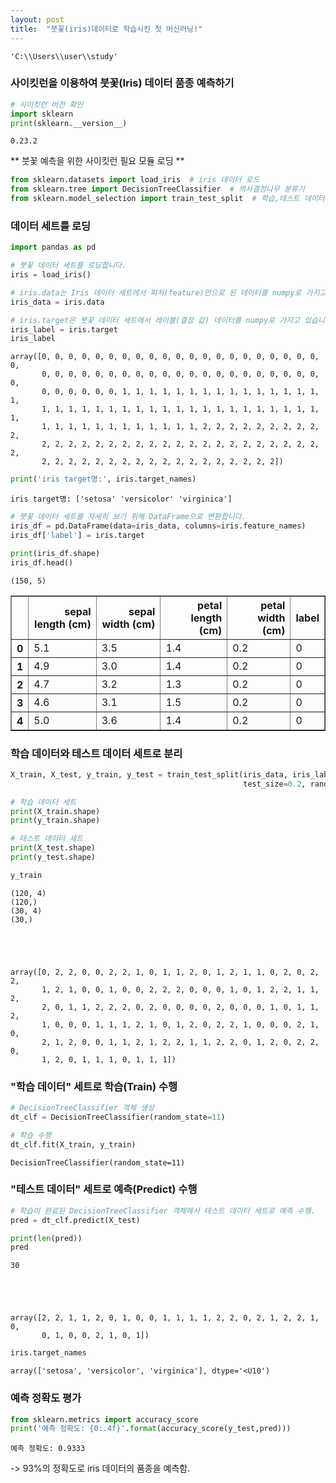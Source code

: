 ```yaml
---
layout: post
title:  "붓꽃(iris)데이터로 학습시킨 첫 머신러닝!"
---
```




    'C:\\Users\\user\\study'



### 사이킷런을 이용하여 붓꽃(Iris) 데이터 품종 예측하기




```python
# 사이킷런 버전 확인
import sklearn
print(sklearn.__version__)
```

    0.23.2
    

** 붓꽃 예측을 위한 사이킷런 필요 모듈 로딩 **


```python
from sklearn.datasets import load_iris  # iris 데이터 로드
from sklearn.tree import DecisionTreeClassifier  # 의사결정나무 분류기
from sklearn.model_selection import train_test_split  # 학습,테스트 데이터 분리
```

### 데이터 세트를 로딩


```python
import pandas as pd

# 붓꽃 데이터 세트를 로딩합니다. 
iris = load_iris()
```


```python
# iris.data는 Iris 데이터 세트에서 피처(feature)만으로 된 데이터를 numpy로 가지고 있습니다. 
iris_data = iris.data
```


```python
# iris.target은 붓꽃 데이터 세트에서 레이블(결정 값) 데이터를 numpy로 가지고 있습니다. 
iris_label = iris.target
iris_label
```




    array([0, 0, 0, 0, 0, 0, 0, 0, 0, 0, 0, 0, 0, 0, 0, 0, 0, 0, 0, 0, 0, 0,
           0, 0, 0, 0, 0, 0, 0, 0, 0, 0, 0, 0, 0, 0, 0, 0, 0, 0, 0, 0, 0, 0,
           0, 0, 0, 0, 0, 0, 1, 1, 1, 1, 1, 1, 1, 1, 1, 1, 1, 1, 1, 1, 1, 1,
           1, 1, 1, 1, 1, 1, 1, 1, 1, 1, 1, 1, 1, 1, 1, 1, 1, 1, 1, 1, 1, 1,
           1, 1, 1, 1, 1, 1, 1, 1, 1, 1, 1, 1, 2, 2, 2, 2, 2, 2, 2, 2, 2, 2,
           2, 2, 2, 2, 2, 2, 2, 2, 2, 2, 2, 2, 2, 2, 2, 2, 2, 2, 2, 2, 2, 2,
           2, 2, 2, 2, 2, 2, 2, 2, 2, 2, 2, 2, 2, 2, 2, 2, 2, 2])




```python
print('iris target명:', iris.target_names)
```

    iris target명: ['setosa' 'versicolor' 'virginica']
    


```python
# 붓꽃 데이터 세트를 자세히 보기 위해 DataFrame으로 변환합니다. 
iris_df = pd.DataFrame(data=iris_data, columns=iris.feature_names)
iris_df['label'] = iris.target

print(iris_df.shape)
iris_df.head()
```

    (150, 5)
    




<div>
<style scoped>
    .dataframe tbody tr th:only-of-type {
        vertical-align: middle;
    }

    .dataframe tbody tr th {
        vertical-align: top;
    }

    .dataframe thead th {
        text-align: right;
    }
</style>
<table border="1" class="dataframe">
  <thead>
    <tr style="text-align: right;">
      <th></th>
      <th>sepal length (cm)</th>
      <th>sepal width (cm)</th>
      <th>petal length (cm)</th>
      <th>petal width (cm)</th>
      <th>label</th>
    </tr>
  </thead>
  <tbody>
    <tr>
      <th>0</th>
      <td>5.1</td>
      <td>3.5</td>
      <td>1.4</td>
      <td>0.2</td>
      <td>0</td>
    </tr>
    <tr>
      <th>1</th>
      <td>4.9</td>
      <td>3.0</td>
      <td>1.4</td>
      <td>0.2</td>
      <td>0</td>
    </tr>
    <tr>
      <th>2</th>
      <td>4.7</td>
      <td>3.2</td>
      <td>1.3</td>
      <td>0.2</td>
      <td>0</td>
    </tr>
    <tr>
      <th>3</th>
      <td>4.6</td>
      <td>3.1</td>
      <td>1.5</td>
      <td>0.2</td>
      <td>0</td>
    </tr>
    <tr>
      <th>4</th>
      <td>5.0</td>
      <td>3.6</td>
      <td>1.4</td>
      <td>0.2</td>
      <td>0</td>
    </tr>
  </tbody>
</table>
</div>



### 학습 데이터와 테스트 데이터 세트로 분리


```python
X_train, X_test, y_train, y_test = train_test_split(iris_data, iris_label, 
                                                    test_size=0.2, random_state=11)
```


```python
# 학습 데이터 세트
print(X_train.shape)
print(y_train.shape)

# 테스트 데이터 세트
print(X_test.shape)
print(y_test.shape)

y_train
```

    (120, 4)
    (120,)
    (30, 4)
    (30,)
    




    array([0, 2, 2, 0, 0, 2, 2, 1, 0, 1, 1, 2, 0, 1, 2, 1, 1, 0, 2, 0, 2, 2,
           1, 2, 1, 0, 0, 1, 0, 0, 2, 2, 2, 0, 0, 0, 1, 0, 1, 2, 2, 1, 1, 2,
           2, 0, 1, 1, 2, 2, 2, 0, 2, 0, 0, 0, 0, 2, 0, 0, 0, 1, 0, 1, 1, 2,
           1, 0, 0, 0, 1, 1, 1, 2, 1, 0, 1, 2, 0, 2, 2, 1, 0, 0, 0, 2, 1, 0,
           2, 1, 2, 0, 0, 1, 1, 2, 1, 2, 2, 1, 1, 2, 2, 0, 1, 2, 0, 2, 2, 0,
           1, 2, 0, 1, 1, 1, 0, 1, 1, 1])



### "학습 데이터" 세트로 학습(Train) 수행


```python
# DecisionTreeClassifier 객체 생성 
dt_clf = DecisionTreeClassifier(random_state=11)

# 학습 수행 
dt_clf.fit(X_train, y_train)
```




    DecisionTreeClassifier(random_state=11)



### "테스트 데이터" 세트로 예측(Predict) 수행


```python
# 학습이 완료된 DecisionTreeClassifier 객체에서 테스트 데이터 세트로 예측 수행. 
pred = dt_clf.predict(X_test)
```


```python
print(len(pred))
pred
```

    30
    




    array([2, 2, 1, 1, 2, 0, 1, 0, 0, 1, 1, 1, 1, 2, 2, 0, 2, 1, 2, 2, 1, 0,
           0, 1, 0, 0, 2, 1, 0, 1])




```python
iris.target_names
```




    array(['setosa', 'versicolor', 'virginica'], dtype='<U10')



### 예측 정확도 평가


```python
from sklearn.metrics import accuracy_score
print('예측 정확도: {0:.4f}'.format(accuracy_score(y_test,pred)))
```

    예측 정확도: 0.9333
    
-> 93%의 정확도로 iris 데이터의 품종을 예측함.

```python

```
